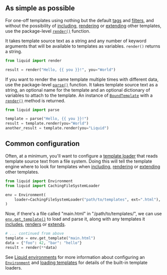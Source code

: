 ## As simple as possible

For one-off templates using nothing but the default [tags](tag_reference.md) and [filters](filter_reference.md), and without the possibility of [including](tag_reference.md#include), [rendering](tag_reference.md#render) or [extending](optional_tags.md#extends) other templates, use the package-level [`render()`](api/convenience.md#liquid.render) function.

It takes template source text as a string and any number of keyword arguments that will be available to templates as variables. `render()` returns a string.

```python
from liquid import render

result = render("Hello, {{ you }}!", you="World")
```

If you want to render the same template multiple times with different data, use the package-level [`parse()`](api/convenience.md#liquid.parse) function. It takes template source text as a string, an optional name for the template and an optional dictionary of variables to attach to the template. An instance of [`BoundTemplate`](api/template.md) with a [`render()`](api/template.md#liquid.BoundTemplate.render) method is returned.

```python
from liquid import parse

template = parse("Hello, {{ you }}!")
result = template.render(you="World")
another_result = template.render(you="Liquid")
```

## Common configuration

Often, at a minimum, you'll want to configure a [template loader](loading_templates.md) that reads template source text from a file system. Doing this will tell the template engine where to look for templates when [including](tag_reference.md#include), [rendering](tag_reference.md#render) or [extending](optional_tags.md#extends) other templates.

```python
from liquid import Environment
from liquid import CachingFileSystemLoader

env = Environment(
    loader=CachingFileSystemLoader("path/to/templates", ext=".html"),
)
```

Now, if there's a file called "main.html" in "/path/to/templates/", we can use [`env.get_template()`](api/environment.md#liquid.Environment.get_template) to load and parse it, along with any templates it [includes](tag_reference.md#include), [renders](tag_reference.md#render) or [extends](optional_tags.md#extends).

```python
# ... continued from above
template = env.get_template("main.html")
data = {"foo": 42, "bar": "hello"}
result = render(**data)
```

See [Liquid environments](environment.md) for more information about configuring an [`Environment`](api/environment.md) and [loading templates](loading_templates.md) for details of the built-in template loaders.
